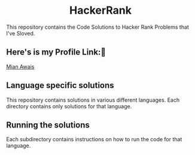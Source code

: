 <h1 align="center"> HackerRank </h1>


This repository contains the Code Solutions to Hacker Rank Problems that I've Sloved.

## Here's is my Profile Link:🔗
[Mian Awais](https://www.hackerrank.com/mianawais9)

## Language specific solutions
This repository contains solutions in various different languages. Each directory contains only solutions for that language.

## Running the solutions
Each subdirectory contains instructions on how to run the code for that language.

